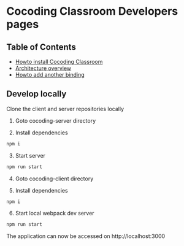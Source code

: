 # Cocoding Classroom Developers pages

## Table of Contents

* [Howto install Cocoding Classroom](install.md)
* [Architecture overview](architecture.md)
* [Howto add another binding](binding.md)

## Develop locally

Clone the client and server repositories locally

1. Goto cocoding-server directory

2. Install dependencies

```bash 
npm i
```

3. Start server

```bash 
npm run start
```

4. Goto cocoding-client directory

5. Install dependencies

```bash 
npm i
```

6. Start local webpack dev server

```bash 
npm run start
```

The application can now be accessed on http://localhost:3000
